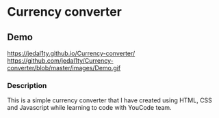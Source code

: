 # Currency converter

## Demo

https://jedal1ty.github.io/Currency-converter/
https://github.com/jedal1ty/Currency-converter/blob/master/images/Demo.gif

### Description

This is a simple currency converter that I have created using HTML, CSS and Javascript while learning to code with YouCode team.
